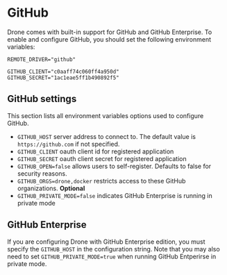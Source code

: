 # GitHub

Drone comes with built-in support for GitHub and GitHub Enterprise. To enable and configure GitHub, you should set the following environment variables:

```
REMOTE_DRIVER="github"

GITHUB_CLIENT="c0aaff74c060ff4a950d"
GITHUB_SECRET="1ac1eae5ff1b490892f5"
```

## GitHub settings

This section lists all environment variables options used to configure GitHub.

* `GITHUB_HOST` server address to connect to. The default value is `https://github.com` if not specified.
* `GITHUB_CLIENT` oauth client id for registered application
* `GITHUB_SECRET` oauth client secret for registered application
* `GITHUB_OPEN=false` allows users to self-register. Defaults to false for security reasons.
* `GITHUB_ORGS=drone,docker` restricts access to these GitHub organizations. **Optional**
* `GITHUB_PRIVATE_MODE=false` indicates GitHub Enterprise is running in private mode

## GitHub Enterprise

If you are configuring Drone with GitHub Enterprise edition, you must specify the `GITHUB_HOST` in the configuration string. Note that you may also need to set `GITHUB_PRIVATE_MODE=true` when running GitHub Entperirse in private mode.
